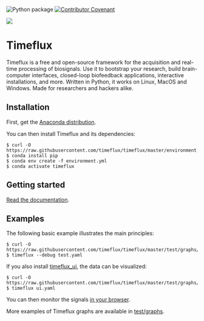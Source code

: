 ![Python package](https://github.com/timeflux/timeflux/workflows/Python%20package/badge.svg) [![Contributor Covenant](https://img.shields.io/badge/Contributor%20Covenant-v2.0%20adopted-ff69b4.svg)](CODE_OF_CONDUCT.md)

![](https://avatars3.githubusercontent.com/u/44117793?v=4&s=100)

# Timeflux

Timeflux is a free and open-source framework for the acquisition and real-time processing of biosignals.
Use it to bootstrap your research, build brain-computer interfaces, closed-loop biofeedback applications, interactive installations, and more. Written in Python, it works on Linux, MacOS and Windows. Made for researchers and hackers alike.

## Installation

First, get the [Anaconda distribution](https://www.anaconda.com/download/).

You can then install Timeflux and its dependencies:

```
$ curl -O https://raw.githubusercontent.com/timeflux/timeflux/master/environment.yml
$ conda install pip
$ conda env create -f environment.yml
$ conda activate timeflux
```

## Getting started

[Read the documentation](https://doc.timeflux.io).

## Examples

The following basic example illustrates the main principles:
```
$ curl -O https://raw.githubusercontent.com/timeflux/timeflux/master/test/graphs/test.yaml
$ timeflux --debug test.yaml
```

If you also install [timeflux_ui](https://github.com/timeflux/timeflux_ui), the data can be visualized:
```
$ curl -O https://raw.githubusercontent.com/timeflux/timeflux/master/test/graphs/ui.yaml
$ timeflux ui.yaml
```
You can then monitor the signals [in your browser](http:/localhost:8000).

More examples of Timeflux graphs are available in [test/graphs](https://github.com/timeflux/timeflux/tree/master/test/graphs).
